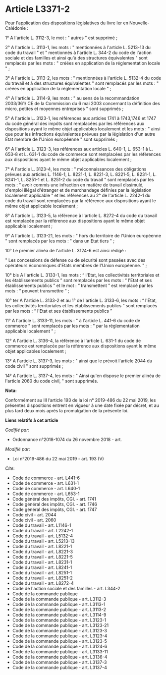 # Article L3371-2

Pour l'application des dispositions législatives du livre Ier en Nouvelle-Calédonie :

1° A l'article L. 3112-3, le mot : " autres " est supprimé ;

2° A l'article L. 3113-1, les mots : " mentionnées à l'article L. 5213-13 du code du travail " et " mentionnés à l'article L.
344-2 du code de l'action sociale et des familles et ainsi qu'à des structures équivalentes " sont remplacés par les mots : "
créées en application de la réglementation locale " ;

3° A l'article L. 3113-2, les mots : " mentionnées à l'article L. 5132-4 du code du travail et à des structures équivalentes
" sont remplacés par les mots : " créées en application de la réglementation locale " ;

4° A l'article L. 3114-9, les mots : " au sens de la recommandation 2003/361/ CE de la Commission du 6 mai 2003 concernant la
définition des micro, petites et moyennes entreprises " sont supprimés ;

5° A l'article L. 3123-1, les références aux articles 1741 à 1743,1746 et 1747 du code général des impôts sont remplacées par
les références aux dispositions ayant le même objet applicables localement et les mots : " ainsi que pour les infractions
équivalentes prévues par la législation d'un autre Etat membre de l'Union européenne " sont supprimés ;

6° A l'article L. 3123-3, les références aux articles L. 640-1, L. 653-1 à L. 653-8 et L. 631-1 du code de commerce sont
remplacées par les références aux dispositions ayant le même objet applicables localement ;

7° A l'article L. 3123-4, les mots : " méconnaissances des obligations prévues aux articles L. 1146-1, L. 8221-1, L. 8221-3,
L. 8221-5, L. 8231-1, L. 8241-1, L. 8251-1 et L. 8251-2 du code du travail " sont remplacés par les mots : " avoir commis une
infraction en matière de travail dissimulé, d'emploi illégal d'étranger et de marchandage définies par la législation
localement applicable " et les références au 2° de l'article L. 2242-1 du code du travail sont remplacées par la référence
aux dispositions ayant le même objet applicable localement ;

8° A l'article L. 3123-5, la référence à l'article L. 8272-4 du code du travail est remplacée par la référence aux
dispositions ayant le même objet applicable localement ;

9° A l'article L. 3123-21, les mots : " hors du territoire de l'Union européenne " sont remplacés par les mots : " dans un
Etat tiers " ;

10° Le premier alinéa de l'article L. 3124-6 est ainsi rédigé :

" Les concessions de défense ou de sécurité sont passées avec des opérateurs économiques d'Etats membres de l'Union
européenne. " ;

10° bis A l'article L. 3133-1, les mots : “ l'Etat, les collectivités territoriales et les établissements publics ” sont
remplacés par les mots : “ l'Etat et ses établissements publics ” et le mot : “ transmettent ” est remplacé par les mots : “
peuvent transmettre ” ;

10° ter A l'article L. 3133-2 et au 1° de l'article L. 3133-6, les mots : “ l'Etat, les collectivités territoriales et les
établissements publics ” sont remplacés par les mots : “ l'Etat et ses établissements publics ”

11° A l'article L. 3133-11, les mots : " à l'article L. 441-6 du code de commerce " sont remplacés par les mots : " par la
réglementation applicable localement " ;

12° A l'article L. 3136-4, la référence à l'article L. 631-1 du code de commerce est remplacée par la référence aux
dispositions ayant le même objet applicables localement ;

13° A l'article L. 3137-3, les mots : " ainsi que le prévoit l'article 2044 du code civil " sont supprimés ;

14° A l'article L. 3137-4, les mots : " Ainsi qu'en dispose le premier alinéa de l'article 2060 du code civil, " sont
supprimés.

**Nota:**

Conformément au III l’article 193 de la loi n° 2019-486 du 22 mai 2019, les présentes dispositions entrent en vigueur à une
date fixée par décret, et au plus tard deux mois après la promulgation de la présente loi.

**Liens relatifs à cet article**

_Codifié par_:

  - Ordonnance n°2018-1074 du 26 novembre 2018 - art.

_Modifié par_:

  - Loi n°2019-486 du 22 mai 2019 - art. 193 (V)

_Cite_:

  - Code de commerce - art. L441-6
  - Code de commerce - art. L631-1
  - Code de commerce - art. L640-1
  - Code de commerce - art. L653-1
  - Code général des impôts, CGI. - art. 1741
  - Code général des impôts, CGI. - art. 1746
  - Code général des impôts, CGI. - art. 1747
  - Code civil - art. 2044
  - Code civil - art. 2060
  - Code du travail - art. L1146-1
  - Code du travail - art. L2242-1
  - Code du travail - art. L5132-4
  - Code du travail - art. L5213-13
  - Code du travail - art. L8221-1
  - Code du travail - art. L8221-3
  - Code du travail - art. L8221-5
  - Code du travail - art. L8231-1
  - Code du travail - art. L8241-1
  - Code du travail - art. L8251-1
  - Code du travail - art. L8251-2
  - Code du travail - art. L8272-4
  - Code de l'action sociale et des familles - art. L344-2
  - Code de la commande publique
  - Code de la commande publique - art. L3112-3
  - Code de la commande publique - art. L3113-1
  - Code de la commande publique - art. L3113-2
  - Code de la commande publique - art. L3114-9
  - Code de la commande publique - art. L3123-1
  - Code de la commande publique - art. L3123-21
  - Code de la commande publique - art. L3123-3
  - Code de la commande publique - art. L3123-4
  - Code de la commande publique - art. L3123-5
  - Code de la commande publique - art. L3124-6
  - Code de la commande publique - art. L3133-11
  - Code de la commande publique - art. L3136-4
  - Code de la commande publique - art. L3137-3
  - Code de la commande publique - art. L3137-4
